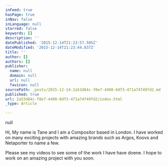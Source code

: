 ```yaml
---
inFeed: true
hasPage: true
inNav: false
inLanguage: null
starred: false
keywords: []
description: ''
datePublished: '2015-12-14T21:23:57.505Z'
dateModified: '2015-12-14T21:23:44.837Z'
title: ''
author: []
authors: []
publisher:
  name: null
  domain: null
  url: null
  favicon: null
sourcePath: _posts/2015-12-14-2a53d84c-f8e7-4498-8df3-471a74f49fd2.md
published: true
url: 2a53d84c-f8e7-4498-8df3-471a74f49fd2/index.html
_type: Article

---
```

null

Hi, My name is Tane and I am a Compositor based in London. I have worked on many exciting projects with amazing brands such as Argos, Koovs and Netaporter to name a few. 

Please see my videos to see some of the work I have have doene. I hope to work on an amazing project with you soon.